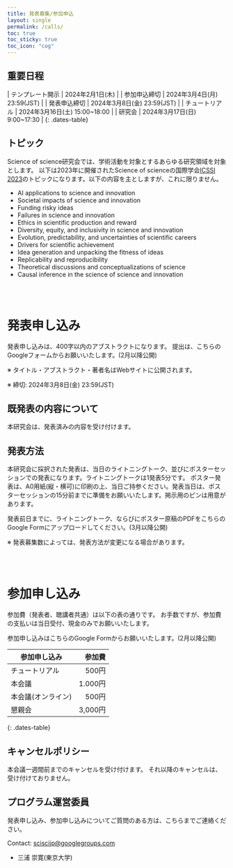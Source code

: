 ```yaml
---
title: 発表募集/参加申込
layout: single
permalink: /calls/
toc: true
toc_sticky: true
toc_icon: "cog"
---
```


## 重要日程

<style>
.dates-table { font-size: .9em; }
.dates-table del { color: #888; }
</style>

| テンプレート開示 | 2024年2月1日(木) |
| 参加申込締切 | 2024年3月4日(月) 23:59(JST) |
| 発表申込締切 | 2024年3月8日(金) 23:59(JST) |
| チュートリアル | 2024年3月16日(土) 15:00~18:00 |
| 研究会 | 2024年3月17日(日) 9:00~17:30 |
{: .dates-table}

## トピック

Science of science研究会では、学術活動を対象とするあらゆる研究領域を対象とします。 
以下は2023年に開催されたScience of scienceの国際学会[ICSSI 2023](https://www.icssi.org/)のトピックになります。以下の内容を主としますが、これに限りません。

* AI applications to science and innovation
* Societal impacts of science and innovation 
* Funding risky ideas
* Failures in science and innovation
* Ethics in scientific production and reward
* Diversity, equity, and inclusivity in science and innovation
* Evolution, predictability, and uncertainties of scientific careers
* Drivers for scientific achievement
* Idea generation and unpacking the fitness of ideas
* Replicability and reproducibility
* Theoretical discussions and conceptualizations of science
* Causal inference in the science of science and innovation 

<br>
<br>

# 発表申し込み

<!-- 発表申し込みは、[こちらのGoogleフォーム](https://forms.gle/EzyHWHGRhTSYtSEx6)からお願いいたします。 -->
発表申し込みは、400字以内のアブストラクトになります。
提出は、こちらのGoogleフォームからお願いいたします。(2月以降公開)

※ タイトル・アブストラクト・著者名はWebサイトに公開されます。

※ 締切: 2024年3月8日(金) 23:59(JST)

## 既発表の内容について

本研究会は、発表済みの内容を受け付けます。

## 発表方法

本研究会に採択された発表は、当日のライトニングトーク、並びにポスターセッションでの発表になります。ライトニングトークは1発表5分です。
ポスター発表は、A0用紙(縦・横可)に印刷の上、当日ご持参ください。発表当日は、ポスターセッションの15分前までに準備をお願いいたします。掲示用のピンは用意があります。

<!-- 発表前日までに、ライトニングトーク、ならびにポスター原稿のPDFを[こちらのGoogle Form](https://forms.gle/ztvj7nNdoucJBGdp9)にアップロードしてください。 -->
発表前日までに、ライトニングトーク、ならびにポスター原稿のPDFをこちらのGoogle Formにアップロードしてください。(3月以降公開)

※ 発表募集数によっては、発表方法が変更になる場合があります。

<br>
<br>

# 参加申し込み

参加費（発表者、聴講者共通）は以下の表の通りです。
お手数ですが、参加費の支払いは当日受付、現金のみでお願いいたします。

<!-- 参加申し込みは[こちらのGoogle Form](https://forms.gle/tXKcGNnzbaeWyUio8)からお願いいたします。 -->
参加申し込みはこちらのGoogle Formからお願いいたします。(2月以降公開)


<style>
.dates-table { font-size: .8em; }
.dates-table tr td:nth-child(1) { width: 25em; }
.dates-table del { color: #888; }
</style>

| 参加申し込み          | 参加費  |
|----------------------|-----------:|
| チュートリアル          |   500円  |
| 本会議                |    1.000円  |
| 本会議(オンライン)      |    500円      |
| 懇親会                |    3,000円  |
{: .dates-table}

## キャンセルポリシー

本会議一週間前までのキャンセルを受け付けます。
それ以降のキャンセルは、受け付けておりません。

## プログラム運営委員

発表申し込み、参加申し込みについてご質問のある方は、こちらまでご連絡ください。

Contact: [sciscijp@googlegroups.com](mailto:sciscijp@googlegroups.com)

* 三浦 崇寛(東京大学)